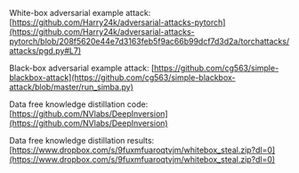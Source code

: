 White-box adversarial example attack:
[https://github.com/Harry24k/adversarial-attacks-pytorch](https://github.com/Harry24k/adversarial-attacks-pytorch/blob/208f5620e44e7d3163feb5f9ac66b99dcf7d3d2a/torchattacks/attacks/pgd.py#L7)

Black-box adversarial example attack:
[https://github.com/cg563/simple-blackbox-attack](https://github.com/cg563/simple-blackbox-attack/blob/master/run_simba.py)

Data free knowledge distillation code:
[https://github.com/NVlabs/DeepInversion](https://github.com/NVlabs/DeepInversion)

Data free knowledge distillation results:
[https://www.dropbox.com/s/9fuxmfuaroqtvjm/whitebox_steal.zip?dl=0](https://www.dropbox.com/s/9fuxmfuaroqtvjm/whitebox_steal.zip?dl=0)
